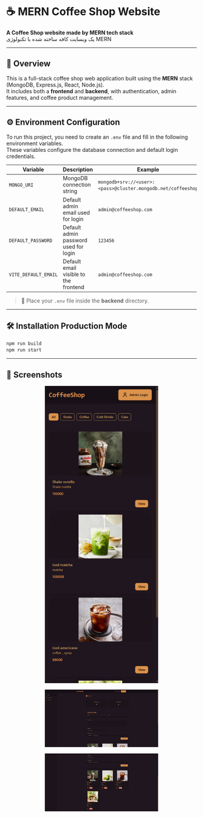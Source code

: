 # ☕ MERN Coffee Shop Website

**A Coffee Shop website made by MERN tech stack**  
یک وبسایت کافه ساخته شده با تکنولوژی MERN

---

## 🧠 Overview

This is a full-stack coffee shop web application built using the **MERN** stack (MongoDB, Express.js, React, Node.js).  
It includes both a **frontend** and **backend**, with authentication, admin features, and coffee product management.

---

## ⚙️ Environment Configuration

To run this project, you need to create an `.env` file and fill in the following environment variables.  
These variables configure the database connection and default login credentials.

| Variable             | Description                           | Example                                                      |
| -------------------- | ------------------------------------- | ------------------------------------------------------------ |
| `MONGO_URI`          | MongoDB connection string             | `mongodb+srv://<user>:<pass>@cluster.mongodb.net/coffeeshop` |
| `DEFAULT_EMAIL`      | Default admin email used for login    | `admin@coffeeshop.com`                                       |
| `DEFAULT_PASSWORD`   | Default admin password used for login | `123456`                                                     |
| `VITE_DEFAULT_EMAIL` | Default email visible to the frontend | `admin@coffeeshop.com`                                       |

> 🧩 Place your `.env` file inside the **backend** directory.

---

## 🛠️ Installation Production Mode

```bash
npm run build
npm run start
```

---

## 📸 Screenshots

<p align="center">
  <img src="./assets/Screenshot1.png" alt="Coffee Shop Screenshot 1" width="300"/>
</p>
<p align="center">
  <img src="./assets/Screenshot2.png" alt="Coffee Shop Screenshot 2" width="300"/>
</p>
<p align="center">
  <img src="./assets/Screenshot3.png" alt="Coffee Shop Screenshot 3" width="300"/>
</p>
